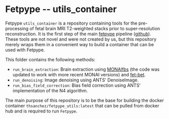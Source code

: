 # Fetpype -- utils_container
Fetpype `utils_container` is a repository containing tools for the pre-processing of fetal brain MRI T2-weighted stacks prior to super-resolution reconstruction. It is the first step of the main [fetpype](https://fetpype.github.io/fetpype/) pipeline ([github](https://github.com/fetpype/fetpype)). 
These tools are not novel and were not created by us, but this repository merely wraps them in a convenient way to build a container that can be used with Fetpype.

This folder contains the following methods:

- `run_brain_extraction`: Brain extraction using [MONAIfbs](https://github.com/gift-surg/MONAIfbs) (the code was updated to work with more recent MONAI versions) and [fet-bet](https://github.com/IntelligentImaging/fetal-brain-extraction).
- `run_denoising`: Image denoising using ANTS' DenoiseImage.
- `run_bias_field_correction`: Bias field correction using ANTS' implementation of the N4 algorithm.

The main purpose of this repository is to be the base for building the docker container `thsanchez/fetpype_utils:latest` that can be pulled from docker hub and is required to run `Fetpype`. 
